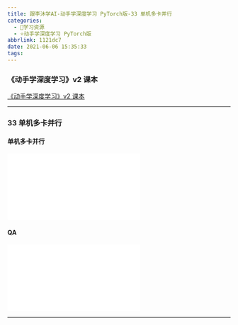 ```yaml
---
title: 跟李沐学AI-动手学深度学习 PyTorch版-33 单机多卡并行
categories:
  - 🌙学习资源
  - ⭐动手学深度学习 PyTorch版
abbrlink: 1121dc7
date: 2021-06-06 15:35:33
tags:
---
```


### 《动手学深度学习》v2 课本

[《动手学深度学习》v2 课本](http://zh.d2l.ai/)

***

### 33 单机多卡并行

#### 单机多卡并行

<iframe src="//player.bilibili.com/player.html?aid=673475005&bvid=BV1vU4y1V7rd&cid=349741612&page=1" scrolling="no" border="0" frameborder="no" framespacing="0" allowfullscreen="true"> </iframe>

<!--more-->

#### QA

<iframe src="//player.bilibili.com/player.html?aid=673475005&bvid=BV1vU4y1V7rd&cid=349742102&page=2" scrolling="no" border="0" frameborder="no" framespacing="0" allowfullscreen="true"> </iframe>

***
